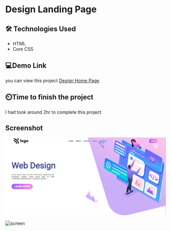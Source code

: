 # Design Landing Page

## 🛠 Technologies Used
- HTML
- Core CSS 

## 💻Demo Link 

 you can view this project [Design Home Page](https://harshadbirajdar.github.io/design-landing-page/)


## ⏲️Time to finish the project

 I had took around 2hr to complete this project

## Screenshot

![screen](./screenshot/Screenshot.png)

![screen](./screenshot/mobile.gif)